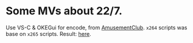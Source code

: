 # Some MVs about 22/7.
Use VS-C & OKEGui for encode, from [AmusementClub](https://github.com/AmusementClub/tools/releases/tag/2022H2p).
`x264` scripts was base on `x265` scripts.
Result: [here](https://share.dmhy.org/topics/view/615483_lu-ul_11_22_7_An_eternal_prime_number_named_11_22_7_11_22_7_C_BDRip_HEVC-10bit_FLAC.html).
